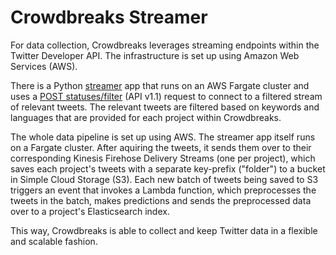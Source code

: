 # Crowdbreaks Streamer
For data collection, Crowdbreaks leverages streaming endpoints within the Twitter Developer API. The infrastructure is set up using Amazon Web Services (AWS).

There is a Python [streamer](https://github.com/crowdbreaks/streamer) app that runs on an AWS Fargate cluster and uses a [POST statuses/filter](https://developer.twitter.com/en/docs/twitter-api/v1/tweets/filter-realtime/api-reference/post-statuses-filter) (API v1.1) request to connect to a filtered stream of relevant tweets. The relevant tweets are filtered based on keywords and languages that are provided for each project within Crowdbreaks.

The whole data pipeline is set up using AWS. The streamer app itself runs on a Fargate cluster. After aquiring the tweets, it sends them over to their corresponding Kinesis Firehose Delivery Streams (one per project), which saves each project's tweets with a separate key-prefix ("folder") to a bucket in Simple Cloud Storage (S3). Each new batch of tweets being saved to S3 triggers an event that invokes a Lambda function, which preprocesses the tweets in the batch, makes predictions and sends the preprocessed data over to a project's Elasticsearch index.

This way, Crowdbreaks is able to collect and keep Twitter data in a flexible and scalable fashion.
